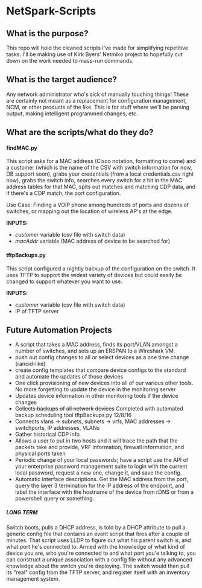 # NetSpark-Scripts

## What is the purpose?
This repo will hold the cleaned scripts I've made for simplifying repetitive tasks. I'll be making use of Kirk Byers' Netmiko project to hopefully cut down on the work needed to mass-run commands.

## What is the target audience?
Any network administrator who's sick of manually touching things! These are certainly not meant as a replacement for configuration management, NCM, or other products of the like. This is for stuff where we'll be parsing output, making intelligent programmed changes, etc.

## What are the scripts/what do they do?

#### findMAC.py
This script asks for a MAC address (Cisco notation, formatting to come) and a customer (which is the name of the CSV with switch information for now, DB support soon), grabs your credentials (from a local credentials.csv right now), grabs the switch info, searches every switch for a hit in the MAC address tables for that MAC, spits out matches and matching CDP data, and if there's a CDP match, the port configuration.

Use Case: Finding a VOIP phone among hundreds of ports and dozens of switches, or mapping out the location of wireless AP's at the edge.

**INPUTS:**
+ *customer* variable (csv file with switch data)
+ *macAddr* variable (MAC address of device to be searched for)

#### tftpBackups.py
This script configured a nightly backup of the configuration on the switch. It uses TFTP to support the widest variety of devices but could easily be changed to support whatever you want to use.

**INPUTS:**
+ *customer* variable (csv file with switch data)
+ IP of TFTP server


## Future Automation Projects
+ A script that takes a MAC address, finds its port/VLAN amongst a number of switches, and sets up an ERSPAN to a Wireshark VM.
+ push out config changes to all or select devices as a one time change (rancid-like)
+ create config templates that compare device configs to the standard and automate the updates of those devices
+ One click provisioning of new devices into all of our various other tools. No more forgetting to update the device in the monitoring server
+ Updates device information in other monitoring tools if the device changes
+ ~~Collects backups of all network devices~~ Completed with automated backup scheduling tool tftpBackups.py 12/8/16
+ Connects vlans -> subnets, subnets -> vrfs, MAC addresses -> switchports, IP addresses, VLANs
+ Gather historical CDP info
+ Allows a user to put in two hosts and it will trace the path that the packets take and provide, VRF information, firewall information, and physical ports taken
+ Periodic change of your local passwords; have a script use the API of your enterprise password management suite to login with the current local password, request a new one, change it, and save the config.
+ Automatic interface descriptions. Get the MAC address from the port, query the layer 3 termination for the IP address of the endpoint, and label the interface with the hostname of the device from rDNS or from a powershell query or something.

##### LONG TERM
Switch boots, pulls a DHCP address, is told by a DHCP attribute to pull a generic config file that contains an event script that fires after a couple of minutes. That script uses LLDP to figure out what his parent switch is, and what port he's connected to. Armed with the knowledge of what kind of device you are, who you're connected to and what port you'e talking to, you can construct a unique association with a config file without any advanced knowledge about the switch you're deploying. The switch would then pull its "real" config from the TFTP server, and register itself with an inventory management system.
